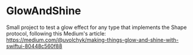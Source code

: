 # GlowAndShine
Small project to test a glow effect for any type that implements the Shape protocol, following this Medium's article: https://medium.com/@uvolchyk/making-things-glow-and-shine-with-swiftui-80448c560f88

